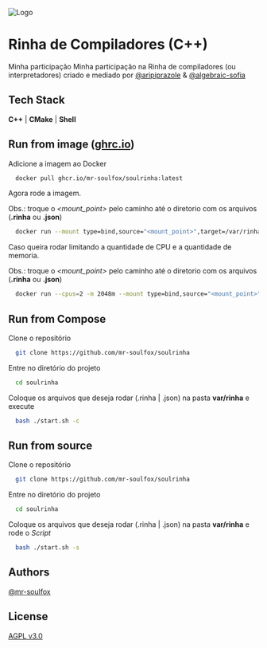 
![Logo](https://raw.githubusercontent.com/mr-soulfox/rinha-de-compiler/main/img/banner.png)


# Rinha de Compiladores (C++)

Minha participação Minha participação na Rinha de compiladores (ou interpretadores) criado e mediado  por [@aripiprazole](https://github.com/aripiprazole) & [@algebraic-sofia](https://github.com/algebraic-sofia)


## Tech Stack

**C++** | **CMake** | **Shell**

## Run from image ([ghrc.io](https://ghrc.io))

Adicione a imagem ao Docker

```bash
  docker pull ghcr.io/mr-soulfox/soulrinha:latest
```

Agora rode a imagem.

Obs.: troque o _<mount_point>_ pelo caminho até o diretorio com os arquivos (**.rinha** ou **.json**)

```bash
  docker run --mount type=bind,source="<mount_point>",target=/var/rinha -d --name soulrinha-compiler rinha/soulrinha:latest
```

Caso queira rodar limitando a quantidade de CPU e a quantidade de  memoria.

Obs.: troque o _<mount_point>_ pelo caminho até o diretorio com os arquivos (**.rinha** ou **.json**)

```bash
  docker run --cpus=2 -m 2048m --mount type=bind,source="<mount_point>",target=/var/rinha -d --name soulrinha-compiler rinha/soulrinha:latest
```

## Run from Compose

Clone o repositório

```bash
  git clone https://github.com/mr-soulfox/soulrinha
```

Entre no diretório do projeto

```bash
  cd soulrinha
```

Coloque os arquivos que deseja rodar (.rinha | .json) na pasta **var/rinha** e execute

```bash
  bash ./start.sh -c
```

## Run from source

Clone o repositório

```bash
  git clone https://github.com/mr-soulfox/soulrinha
```

Entre no diretório do projeto

```bash
  cd soulrinha
```

Coloque os arquivos que deseja rodar (.rinha | .json) na pasta **var/rinha** e rode o _Script_

```bash
  bash ./start.sh -s
```

## Authors

[@mr-soulfox](https://www.github.com/mr-soulfox)


## License

[AGPL v3.0](https://choosealicense.com/licenses/agpl-3.0/)
